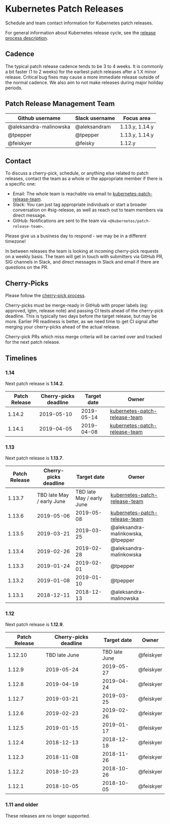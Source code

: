 # Kubernetes Patch Releases

Schedule and team contact information for Kubernetes patch releases.

For general information about Kubernetes release cycle, see the
[release process description].

## Cadence

The typical patch release cadence tends to be 3 to 4 weeks.  It is
commonly a bit faster (1 to 2 weeks) for the earliest patch releases
after a 1.X minor release.  Critical bug fixes may cause a more
immediate release outside of the normal cadence.  We also aim to not make
releases during major holiday periods.

## Patch Release Management Team

| **Github username** | **Slack username** | **Focus area** |
| --- | --- | --- |
| @aleksandra-malinowska | @aleksandram | 1.13.y, 1.14.y |
| @tpepper | @tpepper | 1.13.y, 1.14.y |
| @feiskyer | @feisky | 1.12.y |

## Contact

To discuss a cherry-pick, schedule, or anything else related to
patch releases, contact the team as a whole or the appropriate member if
there is a specific one:

* Email: The whole team is reachable via email to
  [kubernetes-patch-release-team].
* Slack: You can just tag appropriate individuals or start a broader
  conversation on #sig-release, as well as reach out to team members
  via direct message.
* GitHub: Notifications are sent to the team via
  `<@kubernetes/patch-release-team>`.

Please give us a business day to respond - we may be in a different timezone!

In between releases the team is looking at incoming cherry-pick
requests on a weekly basis.  The team will get in touch with
submitters via GitHub PR, SIG channels in Slack, and direct messages
in Slack and email if there are questions on the PR.

## Cherry-Picks

Please follow the [cherry-pick process].

Cherry-picks must be merge-ready in GitHub with proper labels (eg:
approved, lgtm, release note) and passing CI tests ahead of the
cherry-pick deadline.  This is typically two days before the target
release, but may be more.  Earlier PR readiness is better, as we
need time to get CI signal after merging your cherry-picks ahead
of the actual release.

Cherry-pick PRs which miss merge criteria will be carried over and tracked
for the next patch release.

## Timelines

### 1.14

Next patch release is **1.14.2**.

| **Patch Release** | **Cherry-picks deadline** | **Target date** | **Owner** |
| --- | --- | --- | --- |
| 1.14.2 | 2019-05-10 | 2019-05-14 | [kubernetes-patch-release-team] |
| 1.14.1 | 2019-04-05 | 2019-04-08 | [kubernetes-patch-release-team] |

### 1.13

Next patch release is **1.13.7**.

| **Patch Release** | **Cherry-picks deadline** | **Target date** | **Owner** |
| --- | --- | --- | --- |
| 1.13.7 | TBD late May / early June | TBD late May / early June | [kubernetes-patch-release-team] |
| 1.13.6 | 2019-05-06 | 2019-05-08 | [kubernetes-patch-release-team] |
| 1.13.5 | 2019-03-21 | 2019-03-25 | @aleksandra-malinkowska, @tpepper |
| 1.13.4 | 2019-02-26 | 2019-02-28 | @aleksandra-malinkowska |
| 1.13.3 | 2019-01-24 | 2019-02-01 | @tpepper |
| 1.13.2 | 2019-01-08 | 2019-01-10 | @tpepper |
| 1.13.1 | 2018-12-11 | 2018-12-13 | @aleksandra-malinowska |

### 1.12

Next patch release is **1.12.9**.

| **Patch Release** | **Cherry-picks deadline** | **Target date** | **Owner** |
| --- | --- | --- | --- |
| 1.12.10 | TBD late June | TBD late June | @feiskyer |
| 1.12.9 | 2019-05-24 | 2019-05-27 | @feiskyer |
| 1.12.8 | 2019-04-19 | 2019-04-24 | @feiskyer |
| 1.12.7 | 2019-03-21 | 2019-03-25 | @feiskyer |
| 1.12.6 | 2019-02-23 | 2019-02-26 | @feiskyer |
| 1.12.5 | 2019-01-15 | 2019-01-17 | @feiskyer |
| 1.12.4 | 2018-12-13 | 2018-12-18 | @feiskyer |
| 1.12.3 | 2018-11-08 | 2018-11-26 | @feiskyer |
| 1.12.2 | 2018-10-23 | 2018-10-26 | @feiskyer |
| 1.12.1 | 2018-10-05 | 2018-10-05 | @feiskyer |

### 1.11 and older

These releases are no longer supported.

[release process description]: https://git.k8s.io/community/contributors/devel/sig-release/release.md
[kubernetes-patch-release-team]: mailto:kubernetes-patch-release-team@googlegroups.com
[cherry-pick process]: https://git.k8s.io/community/contributors/devel/sig-release/cherry-picks.md
